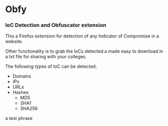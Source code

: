 # Obfy
### IoC Detection and Obfuscator extension

This a Firefox extension for detection of any Indicator of Compromise in a website.

Other functionality is to grab the IoCs detected a made easy to download in a txt file for sharing with your colleges.

The following types of IoC can be detected:

- Domains
- IPs
- URLs
- Hashes
  - MD5
  - SHA1
  - SHA256

a test phrase
